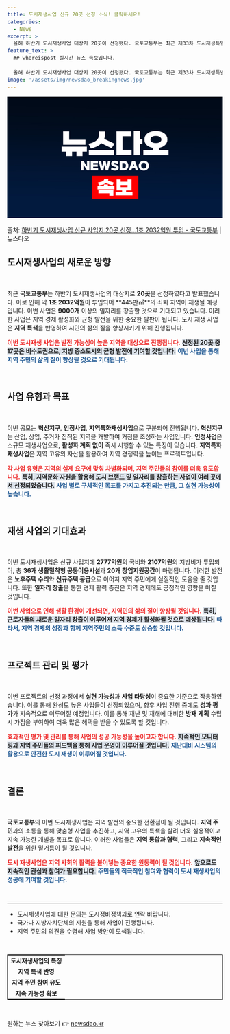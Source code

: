 ```yaml
---
title: 도시재생사업 신규 20곳 선정 소식! 클릭하세요!
categories:
  - News
excerpt: >
  올해 하반기 도시재생사업 대상지 20곳이 선정됐다. 국토교통부는 최근 제33차 도시재생특별위원회 서면 심의를…
feature_text: >
  ## whereispost 실시간 뉴스 속보입니다.

  올해 하반기 도시재생사업 대상지 20곳이 선정됐다. 국토교통부는 최근 제33차 도시재생특별위원회 서면 심의를…
image: '/assets/img/newsdao_breakingnews.jpg'
---
```


![뉴스다오 속보](/assets/img/newsdao_breakingnews.jpg)

<p>출처: <a href="https://newsdao.kr/2807" rel="dofollow">하반기 도시재생사업 신규 사업지 20곳 선정…1조 2032억원 투입 - 국토교통부</a> | 뉴스다오</p>

<h2 data-ke-size="size26">도시재생사업의 새로운 방향</h2>

<p data-ke-size="size16">&nbsp;</p>

최근 **국토교통부**는 하반기 도시재생사업의 대상지로 **20곳**을 선정하였다고 발표했습니다. 이로 인해 약 **1조 2032억원**이 투입되어 **445만㎡**의 쇠퇴 지역이 재생될 예정입니다. 이번 사업은 **9000개** 이상의 일자리를 창출할 것으로 기대되고 있습니다. 이러한 사업은 지역 경제 활성화와 균형 발전을 위한 중요한 발판이 됩니다. 도시 재생 사업은 **지역 특색**을 반영하여 시민의 삶의 질을 향상시키기 위해 진행됩니다. 

<b><span style="color: #ee2323;">이번 도시재생 사업은 발전 가능성이 높은 지역을 대상으로 진행됩니다.</span></b>
<b><span style="background-color: #21538527;">선정된 20곳 중 17곳은 비수도권으로, 지방 중소도시의 균형 발전에 기여할 것입니다.</span></b>
<b><span style="color: #1a5490;">이번 사업을 통해 지역 주민의 삶의 질이 향상될 것으로 기대됩니다.</span></b>

<p data-ke-size="size16">&nbsp;</p>

<h2 data-ke-size="size26">사업 유형과 목표</h2>

<p data-ke-size="size16">&nbsp;</p>

이번 공모는 **혁신지구**, **인정사업**, **지역특화재생사업**으로 구분되어 진행됩니다. **혁신지구**는 산업, 상업, 주거가 집적된 지역을 개발하여 거점을 조성하는 사업입니다. **인정사업**은 소규모 재생사업으로, **활성화 계획 없이** 즉시 시행할 수 있는 특징이 있습니다. **지역특화재생사업**은 지역 고유의 자산을 활용하여 지역 경쟁력을 높이는 프로젝트입니다.

<b><span style="color: #ee2323;">각 사업 유형은 지역의 실제 요구에 맞춰 차별화되며, 지역 주민들의 참여를 더욱 유도합니다.</span></b>
<b><span style="background-color: #21538527;">특히, 지역문화 자원을 활용해 도시 브랜드 및 일자리를 창출하는 사업이 여러 곳에서 선정되었습니다.</span></b>
<b><span style="color: #1a5490;">사업 별로 구체적인 목표를 가지고 추진되는 만큼, 그 실현 가능성이 높습니다.</span></b>

<p data-ke-size="size16">&nbsp;</p>

<h2 data-ke-size="size26">재생 사업의 기대효과</h2>

<p data-ke-size="size16">&nbsp;</p>

이번 도시재생사업은 신규 사업지에 **2777억원**의 국비와 **2107억원**의 지방비가 투입되어, 총 **36개 생활밀착형 공동이용시설**과 **20개 창업지원공간**이 마련됩니다. 이러한 발전은 **노후주택 수리**와 **신규주택 공급**으로 이어져 지역 주민에게 실질적인 도움을 줄 것입니다. 또한 **일자리 창출**을 통한 경제 활력 증진은 지역 경제에도 긍정적인 영향을 미칠 것입니다.

<b><span style="color: #ee2323;">이번 사업으로 인해 생활 환경이 개선되면, 지역민의 삶의 질이 향상될 것입니다.</span></b>
<b><span style="background-color: #21538527;">특히, 근로자들의 새로운 일자리 창출이 이루어져 지역 경제가 활성화될 것으로 예상됩니다.</span></b>
<b><span style="color: #1a5490;">따라서, 지역 경제의 성장과 함께 지역주민의 소득 수준도 상승할 것입니다.</span></b>

<p data-ke-size="size16">&nbsp;</p>

<h2 data-ke-size="size26">프로젝트 관리 및 평가</h2>

<p data-ke-size="size16">&nbsp;</p>

이번 프로젝트의 선정 과정에서 **실현 가능성**과 **사업 타당성**이 중요한 기준으로 작용하였습니다. 이를 통해 완성도 높은 사업들이 선정되었으며, 향후 사업 진행 중에도 **성과 평가**가 지속적으로 이루어질 예정입니다. 이를 통해 재난 및 재해에 대비한 **방재 계획** 수립 시 가점을 부여하여 더욱 많은 혜택을 받을 수 있도록 할 것입니다.

<b><span style="color: #ee2323;">효과적인 평가 및 관리를 통해 사업의 성공 가능성을 높이고자 합니다.</span></b>
<b><span style="background-color: #21538527;">지속적인 모니터링과 지역 주민들의 피드백을 통해 사업 운영이 이루어질 것입니다.</span></b>
<b><span style="color: #1a5490;">재난대비 시스템의 활용으로 안전한 도시 재생이 이루어질 것입니다.</span></b>

<p data-ke-size="size16">&nbsp;</p>

<h2 data-ke-size="size26">결론</h2>

<p data-ke-size="size16">&nbsp;</p>

**국토교통부**의 이번 도시재생사업은 지역 발전의 중요한 전환점이 될 것입니다. **지역 주민**과의 소통을 통해 맞춤형 사업을 추진하고, 지역 고유의 특색을 살려 더욱 실용적이고 지속 가능한 개발을 목표로 합니다. 이러한 사업들은 **지역 통합과 협력**, 그리고 **지속적인 발전**을 위한 밑거름이 될 것입니다.

<b><span style="color: #ee2323;">도시 재생사업은 지역 사회의 활력을 불어넣는 중요한 원동력이 될 것입니다.</span></b>
<b><span style="background-color: #21538527;">앞으로도 지속적인 관심과 참여가 필요합니다.</span></b>
<b><span style="color: #1a5490;">주민들의 적극적인 참여와 협력이 도시 재생사업의 성공에 기여할 것입니다.</span></b>

<p data-ke-size="size16">&nbsp;</p>

<hr>

<ul>
<li>도시재생사업에 대한 문의는 도시정비정책과로 연락 바랍니다.</li>
<li>국가나 지방자치단체의 지원을 통해 사업이 진행됩니다.</li>
<li>지역 주민의 의견을 수렴해 사업 방안이 모색됩니다.</li>
</ul>

<p data-ke-size="size16">&nbsp;</p>

<table style="border: 1px solid #000;">
<tr>
<td style="text-align: center; height: 17px;"><b>도시재생사업의 특징</b></td>
</tr>
<tr>
<td style="text-align: center; height: 17px;"><b>지역 특색 반영</b></td>
</tr>
<tr>
<td style="text-align: center; height: 17px;"><b>지역 주민 참여 유도</b></td>
</tr>
<tr>
<td style="text-align: center; height: 17px;"><b>지속 가능성 확보</b></td>
</tr>
</table>

<p data-ke-size="size16">&nbsp;</p> 

원하는 뉴스 찾아보기 👉 <a href="https://newsdao.kr" rel="dofollow">newsdao.kr</a>


